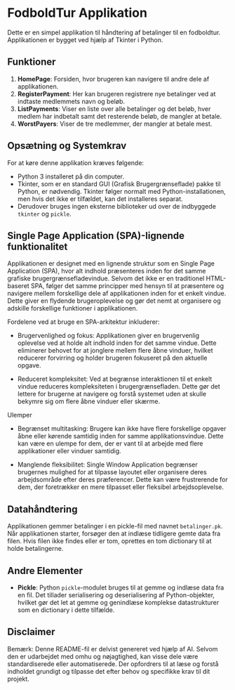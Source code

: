 # FodboldTur Applikation

Dette er en simpel applikation til håndtering af betalinger til en fodboldtur. Applikationen er bygget ved hjælp af Tkinter i Python.

## Funktioner

1. **HomePage**: Forsiden, hvor brugeren kan navigere til andre dele af applikationen.
2. **RegisterPayment**: Her kan brugeren registrere nye betalinger ved at indtaste medlemmets navn og beløb.
3. **ListPayments**: Viser en liste over alle betalinger og det beløb, hver medlem har indbetalt samt det resterende beløb, de mangler at betale.
4. **WorstPayers**: Viser de tre medlemmer, der mangler at betale mest.

## Opsætning og Systemkrav

For at køre denne applikation kræves følgende:

- Python 3 installeret på din computer.
- Tkinter, som er en standard GUI (Grafisk Brugergrænseflade) pakke til Python, er nødvendig. Tkinter følger normalt med Python-installationen, men hvis det ikke er tilfældet, kan det installeres separat.
- Derudover bruges ingen eksterne biblioteker ud over de indbyggede `tkinter` og `pickle`.

## Single Page Application (SPA)-lignende funktionalitet

Applikationen er designet med en lignende struktur som en Single Page Application (SPA), hvor alt indhold præsenteres inden for det samme grafiske brugergrænsefladevindue. Selvom det ikke er en traditionel HTML-baseret SPA, følger det samme principper med hensyn til at præsentere og navigere mellem forskellige dele af applikationen inden for et enkelt vindue. Dette giver en flydende brugeroplevelse og gør det nemt at organisere og adskille forskellige funktioner i applikationen.

Fordelene ved at bruge en SPA-arkitektur inkluderer:

- Brugervenlighed og fokus: Applikationen giver en brugervenlig oplevelse ved at holde alt indhold inden for det samme vindue. Dette eliminerer behovet for at jonglere mellem flere åbne vinduer, hvilket reducerer forvirring og holder brugeren fokuseret på den aktuelle opgave.

- Reduceret kompleksitet: Ved at begrænse interaktionen til et enkelt vindue reduceres kompleksiteten i brugergrænsefladen. Dette gør det lettere for brugerne at navigere og forstå systemet uden at skulle bekymre sig om flere åbne vinduer eller skærme.

Ulemper
- Begrænset multitasking: Brugere kan ikke have flere forskellige opgaver åbne eller kørende samtidig inden for samme applikationsvindue. Dette kan være en ulempe for dem, der er vant til at arbejde med flere applikationer eller vinduer samtidig.

- Manglende fleksibilitet: Single Window Application begrænser brugernes mulighed for at tilpasse layoutet eller organisere deres arbejdsområde efter deres præferencer. Dette kan være frustrerende for dem, der foretrækker en mere tilpasset eller fleksibel arbejdsoplevelse.


## Datahåndtering

Applikationen gemmer betalinger i en pickle-fil med navnet `betalinger.pk`. Når applikationen starter, forsøger den at indlæse tidligere gemte data fra filen. Hvis filen ikke findes eller er tom, oprettes en tom dictionary til at holde betalingerne.

## Andre Elementer

- **Pickle**: Python `pickle`-modulet bruges til at gemme og indlæse data fra en fil. Det tillader serialisering og deserialisering af Python-objekter, hvilket gør det let at gemme og genindlæse komplekse datastrukturer som en dictionary i dette tilfælde.


## Disclaimer
Bemærk: Denne README-fil er delvist genereret ved hjælp af AI. Selvom den er udarbejdet med omhu og nøjagtighed, kan visse dele være standardiserede eller automatiserede. Der opfordrers til at læse og forstå indholdet grundigt og tilpasse det efter behov og specifikke krav til dit projekt.
